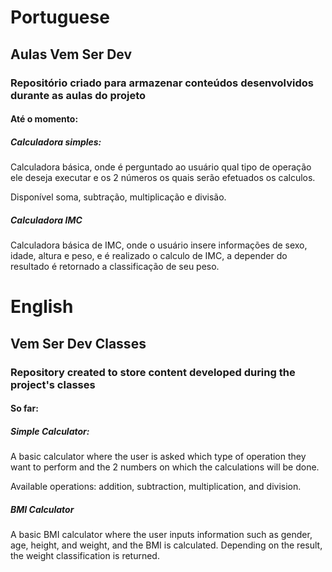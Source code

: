# Portuguese

## Aulas Vem Ser Dev

### Repositório criado para armazenar conteúdos desenvolvidos durante as aulas do projeto

#### Até o momento: 
##### Calculadora simples:
Calculadora básica, onde é perguntado ao usuário qual tipo de operação ele deseja executar e os 2 números os quais serão efetuados os calculos.

Disponível soma, subtração, multiplicação e divisão.

##### Calculadora IMC
Calculadora básica de IMC, onde o usuário insere informações de sexo, idade, altura e peso, e é realizado o calculo de IMC, a depender do resultado é retornado a classificação de seu peso.

# English

## Vem Ser Dev Classes

### Repository created to store content developed during the project's classes

#### So far:
##### Simple Calculator:
A basic calculator where the user is asked which type of operation they want to perform and the 2 numbers on which the calculations will be done.

Available operations: addition, subtraction, multiplication, and division.

##### BMI Calculator

A basic BMI calculator where the user inputs information such as gender, age, height, and weight, and the BMI is calculated. Depending on the result, the weight classification is returned.
